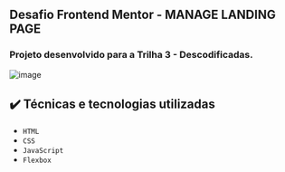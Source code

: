 <h2> 
    Desafio Frontend Mentor - MANAGE LANDING PAGE 
</h2>
<h3>Projeto desenvolvido para a Trilha 3 - Descodificadas.</h3>

![image](https://github.com/suelense/gerenciar_landing_page/assets/90277436/7be06c88-1740-4a13-beaf-07a30992f7db)

## ✔️ Técnicas e tecnologias utilizadas

- ``HTML``
- ``CSS``
- ``JavaScript``
- ``Flexbox``
